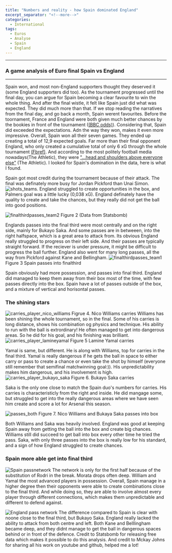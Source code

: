 ```yaml
---
title: "Numbers and reality - how Spain dominated England"
excerpt_separator: "<!--more-->"
categories:
  - International
tags:
  - Euros
  - Analyse
  - Spain
  - England
---
```


------------
### A game analysis of Euro final Spain vs England
------------
Spain won, and most non-England supporters thought they deserved it (some England supporters did too). As the tournament progressed until the final day, you can argue for Spain becoming a clear favourite to win the whole thing. And after the final wistle, it felt like Spain just did what was expected. They did much more than that. If we stop reading the narratives from the final day, and go back a month, Spain werent favourites. Before the toornament, France and England were both given much better chances by the bookies in front of the tournament ([(BBC odds)](https://www.bbc.com/sport/football/articles/cv22vrnl0j0o)). 
Considering that, Spain did exceeded the expectations. Adn the way they won, makes it even more impressive. Overall, Spain won all their seven games. They ended up creating a total of 12,9 expected goals. Far more than their final opponent England, who only created a cumulative total of only 6 xG through the whole tournament [(Fbref)](https://fbref.com/en/comps/676/stats/UEFA-Euro-Stats). And according to the most politely football media nowadays(The Athletic), they were  ["...head and shoulders above everyone else"](https://www.nytimes.com/athletic/5637944/2024/07/15/spain-euro-2024-win-yamal-williams-de-la-fuente/) (The Athletic). I looked for Spain's domination in the data, here is what I found. 

Spain got most credit during the tournament because of their attack. The final was definately more busy for Jordan Pickford than Unai Simon. ![shots_teams](https://github.com/user-attachments/assets/65375bbd-5cd7-4281-b892-abea18413721). England struggled to create opportunities in the box, and Palmers goal was a little lucky (0,038 xG). England definately have the quality to create and take the chances, but they really did not get the ball into good positions.

![finalthirdpasses_team2](https://github.com/user-attachments/assets/bc63ea6c-650f-480c-8961-75848662c856)
Figure 2 (Data from Statsbomb)

Englands passes into the final third were most centrally and on the right side, mainly for Bukayo Saka. And some passes are in betweeen, into the right halfspace, which is a great area to attack from. Its obvious England really struggled to progress on their left side. And their passes are typically straight forward. If the reciever is under pressure, it might be difficult to progress the ball further. England also went for many long passes, all the way from Pickford against Kane and Bellingham.
![finalthirdpasses_team1](https://github.com/user-attachments/assets/8955739a-cae5-4719-ab98-acd7ddfb61d8)
Figure 3 Spain passes into finalthird

Spain obviously had more possession, and passes into final third. England did managed to keep them away from their box most of the time, with few passes directly into the box. Spain have a lot of passes outside of the box, and a mixture of vertical and horisontal passes.  

### The shining stars
![carries_player_nico_williams](https://github.com/user-attachments/assets/279dbbc0-a7ec-4ee7-ad29-4e6978e50368) Figrue 4. Nico Williams carries
Williams has been shining the whole tournament, so in the final. Some of his carries is long distance, shows his combination og physics and technique. His ability to run with the ball is extrordinary! He often managed to get into dangerous areas. So he did for his goal, and his finishing was brilliant. 
![carries_player_lamineyamal](https://github.com/user-attachments/assets/2715017c-2b7b-4214-85b7-8cf3b8c7eece)
Figure 5 Lamine Yamal carries

Yamal is same, but different. He is along with Williams, top for carries in the final third. Yamal is really dangerous if he gets the ball in space to either carry or pass to create a chance or even take the shot by himself (everyone still remember that semifinal matchwinning goal:)). His unpredictability makes him dangerous, and his involvement is high.    
![carries_player_bukayo_saka](https://github.com/user-attachments/assets/2a60bab1-f177-4b1f-be15-9f38e7494ee7)
Figure 6. Bukayo Saka carries 

Saka is the only one close to match the Spain duo's numbers for carries. His carries is characteristicly from the right and inside. He did mangage some, but struggled to get into the really dangerous areas where we have seen him create and score a lot for Arsenal this season. 

![passes_both](https://github.com/user-attachments/assets/8eb59db7-a429-4646-86a3-745d313b255c)
Figure 7. Nico Williams and Bukaya Saka passes into box

Both Williams and Saka was heavily involved. England was good at keeping Spain away from getting the ball into the box and create big chances. Williams still did succeed to get ball into box every other time he tried the pass. Saka, with only three passes into the box is really low for his standard, and a sign of how England struggled to create chances. 

### Spain more able get into final third 
![Spain passnetwork](https://github.com/user-attachments/assets/f5ce64fe-e5ec-4835-8e71-109845091f52)
The network is only for the first half because of the substitution of Rodri in the break. Morata drops often deep. William and Yamal the most advanced players in possession. Overall, Spain manage in a higher degree then their opponents were able to create combinations close to the final third. And while doing so, they are able to involve almost every player through different connections, which makes them unpredictable and different to defend against.

![England pass network](https://github.com/user-attachments/assets/686897a5-e28a-407a-9c85-613dba3e4b07)
The difference compared to Spain is clear with noone close to the final third, but Bukayo Saka. England really lacked the ability to attack from both centre and left. Both Kane and Belllingham became deep, and they didnt manage to get the ball in dangerous spaces behind or in front of the defence.
Credit to Statsbomb for releasing free data which makes it possible to do this analysis. And credit to Mckay Johns for sharing all his work on youtube and github, helped me a lot! 

